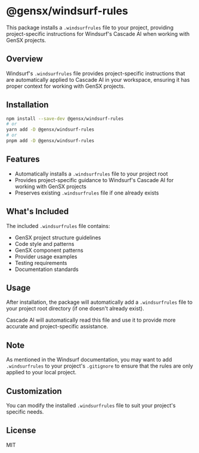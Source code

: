 # @gensx/windsurf-rules

This package installs a `.windsurfrules` file to your project, providing project-specific instructions for Windsurf's Cascade AI when working with GenSX projects.

## Overview

Windsurf's `.windsurfrules` file provides project-specific instructions that are automatically applied to Cascade AI in your workspace, ensuring it has proper context for working with GenSX projects.

## Installation

```bash
npm install --save-dev @gensx/windsurf-rules
# or
yarn add -D @gensx/windsurf-rules
# or
pnpm add -D @gensx/windsurf-rules
```

## Features

- Automatically installs a `.windsurfrules` file to your project root
- Provides project-specific guidance to Windsurf's Cascade AI for working with GenSX projects
- Preserves existing `.windsurfrules` file if one already exists

## What's Included

The included `.windsurfrules` file contains:

- GenSX project structure guidelines
- Code style and patterns
- GenSX component patterns
- Provider usage examples
- Testing requirements
- Documentation standards

## Usage

After installation, the package will automatically add a `.windsurfrules` file to your project root directory (if one doesn't already exist).

Cascade AI will automatically read this file and use it to provide more accurate and project-specific assistance.

## Note

As mentioned in the Windsurf documentation, you may want to add `.windsurfrules` to your project's `.gitignore` to ensure that the rules are only applied to your local project.

## Customization

You can modify the installed `.windsurfrules` file to suit your project's specific needs.

## License

MIT